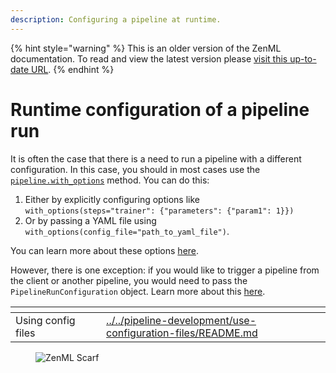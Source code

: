 ```yaml
---
description: Configuring a pipeline at runtime.
---
```


{% hint style="warning" %}
This is an older version of the ZenML documentation. To read and view the latest version please [visit this up-to-date URL](https://docs.zenml.io).
{% endhint %}


# Runtime configuration of a pipeline run

It is often the case that there is a need to run a pipeline with a different configuration.
In this case, you should in most cases use the [`pipeline.with_options`](https://docs.zenml.io/how-to/pipeline-development/use-configuration-files) method. You can do this:

1. Either by explicitly configuring options like `with_options(steps="trainer": {"parameters": {"param1": 1}})`
2. Or by passing a YAML file using `with_options(config_file="path_to_yaml_file")`.

You can learn more about these options [here](https://docs.zenml.io/how-to/pipeline-development/use-configuration-files).

However, there is one exception: if you would like to trigger a pipeline from the client
or another pipeline, you would need to pass the `PipelineRunConfiguration` object.
Learn more about this [here](https://docs.zenml.io/how-to/trigger-pipelines/use-templates-python#advanced-usage-run-a-template-from-another-pipeline).

<table data-view="cards"><thead><tr><th></th><th></th><th></th><th data-hidden data-card-target data-type="content-ref"></th></tr></thead><tbody><tr><td>Using config files</td><td></td><td></td><td><a href="https://docs.zenml.io/how-to/pipeline-development/use-configuration-files">../../pipeline-development/use-configuration-files/README.md</a></td></tr></tbody></table>

<!-- For scarf -->
<figure><img alt="ZenML Scarf" referrerpolicy="no-referrer-when-downgrade" src="https://static.scarf.sh/a.png?x-pxid=f0b4f458-0a54-4fcd-aa95-d5ee424815bc" /></figure>
